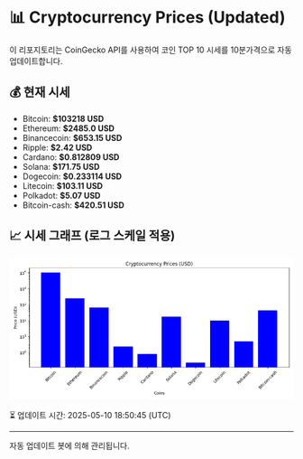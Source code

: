 
# 📊 Cryptocurrency Prices (Updated)

이 리포지토리는 CoinGecko API를 사용하여 코인 TOP 10 시세를 10분가격으로 자동 업데이트합니다.

## 💰 현재 시세
- Bitcoin: **$103218 USD**
- Ethereum: **$2485.0 USD**
- Binancecoin: **$653.15 USD**
- Ripple: **$2.42 USD**
- Cardano: **$0.812809 USD**
- Solana: **$171.75 USD**
- Dogecoin: **$0.233114 USD**
- Litecoin: **$103.11 USD**
- Polkadot: **$5.07 USD**
- Bitcoin-cash: **$420.51 USD**

## 📈 시세 그래프 (로그 스케일 적용)
![Crypto Prices](crypto_prices.png)

⏳ 업데이트 시간: 2025-05-10 18:50:45 (UTC)

---
자동 업데이트 봇에 의해 관리됩니다.
